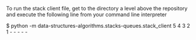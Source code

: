 To run the stack client file, get to the directory a level above the repository and execute the following line from your command line interpreter

$ python -m data-structures-algorithms.stacks-queues.stack_client 5 4 3 2 1 - - - - -
